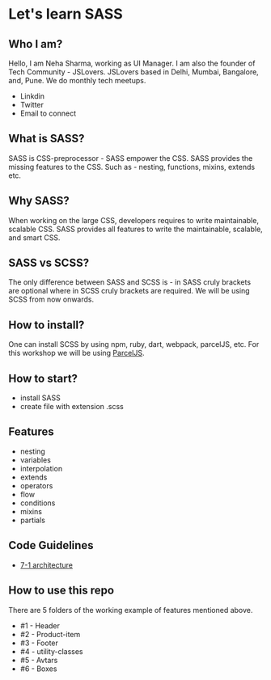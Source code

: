# Let's learn SASS

## Who I am?
Hello, I am Neha Sharma, working as UI Manager. I am also the founder of Tech Community - JSLovers. JSLovers based in Delhi, Mumbai, Bangalore, and, Pune. We do monthly tech meetups.

- Linkdin
- Twitter
- Email to connect

## What is SASS?
SASS is CSS-preprocessor - SASS empower the CSS. SASS provides the missing features to the CSS.
Such as - nesting, functions, mixins, extends etc.

## Why SASS?
When working on the large CSS, developers requires to write maintainable, scalable CSS. SASS provides all features to write the maintainable, scalable, and smart CSS.

## SASS vs SCSS?
The only difference between SASS and SCSS is - in SASS cruly brackets are optional where in SCSS cruly brackets are required. We will be using SCSS from now onwards.

## How to install?
One can install SCSS by using npm, ruby, dart, webpack, parcelJS, etc.
For this workshop we will be using [ParcelJS](https://parceljs.org/).

## How to start?
- install SASS
- create file with extension .scss

## Features
- nesting
- variables
- interpolation
- extends
- operators
- flow
- conditions
- mixins
- partials

## Code Guidelines
- [7-1 architecture](https://gist.github.com/rveitch/84cea9650092119527bc)

## How to use this repo
There are 5 folders of the working example of features mentioned above.

- #1 - Header
- #2 - Product-item
- #3 - Footer
- #4 - utility-classes
- #5 - Avtars
- #6 - Boxes